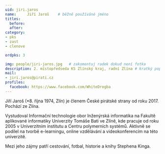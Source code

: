 ```yaml
---
uid: jiri.jaros
name:     Jiří Jaroš  	# běžně používáné jméno
titles:
  before: 
  after:
category:
- pks
- zast
- clenove

ordpks: 3

img: people/jiri-jaros.jpg   # zakomentuj radek dokud není fotka
description: 2. místopředseda KS Zlínský kraj, radní Zlína # kratký popis, max 160 znaků
mail:
- jiri.jaros@pirati.cz
profiles:
  facebook: https://www.facebook.com/WhiteDrogba
---
```


Jiří Jaroš (*8. října 1974, Zlín) je členem České pirátské strany od roku 2017. Pochází ze Zlína.

Vystudoval Informační technologie obor Inženýrská informatika na Fakultě aplikované informatiky Univerzity Tomáše Bati ve Zlíně, kde pracuje od roku 2005 v Univerzitním institutu a Centru polymerních systémů.
Aktivně se podílel na tvorbě e-learningu, online vzdělávání a videokonferencím na této univerzitě.

Mezi jeho zájmy patří cestování, fotbal, historie a knihy Stephena Kinga.
